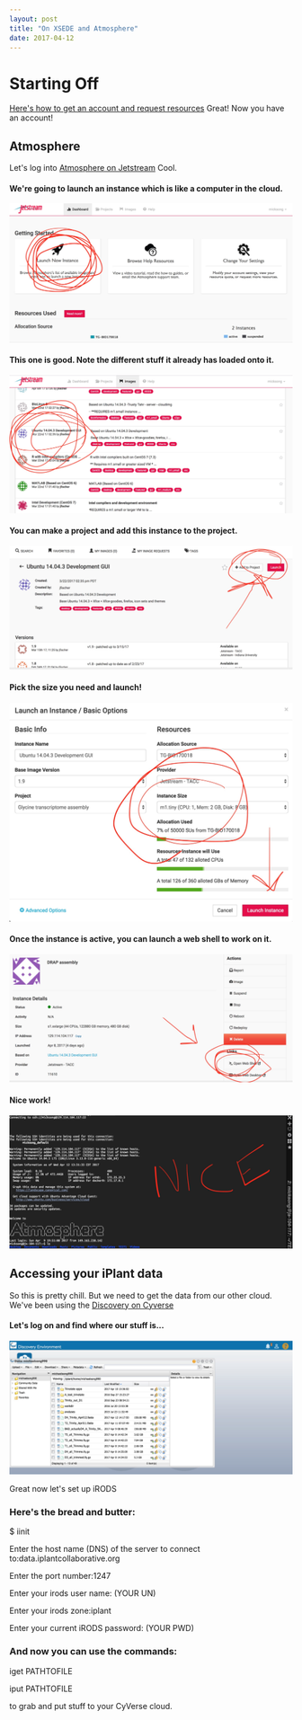 ```yaml
---
layout: post
title: "On XSEDE and Atmosphere"
date: 2017-04-12
---
```

# Starting Off

[Here's how to get an account and request resources](https://iujetstream.atlassian.net/wiki/display/JWT/Jetstream+Allocations)
Great! Now you have an account!

## Atmosphere
Let's log into [Atmosphere on Jetstream](https://auth.globus.org/p/login?redirect_uri=%2Fv2%2Foauth2%2Fauthorize%3Fscope%3Dopenid%2Bemail%2Bprofile%2Burn%253Aglobus%253Aauth%253Ascope%253Ause.jetstream-cloud.org%253Aall%26redirect_uri%3Dhttps%253A%252F%252Fuse.jetstream-cloud.org%252Foauth2.0%252FcallbackAuthorize%26response_type%3Dcode%26client_id%3D0bf57b67-5f5c-4b45-be39-6dbf136dcca8%26access_type%3Donline%26authentication_hint%3D36007761-2cf2-4e74-a068-7473afc1d054&client_id=0bf57b67-5f5c-4b45-be39-6dbf136dcca8)
Cool.

#### We're going to launch an instance which is like a computer in the cloud.
![](https://github.com/MichaelSongAGradStudent/MichaelSongAGradStudent.github.io/blob/master/images/AT1.jpg)

#### This one is good. Note the different stuff it already has loaded onto it.
![](https://github.com/MichaelSongAGradStudent/MichaelSongAGradStudent.github.io/blob/master/images/AT2.jpg)

#### You can make a project and add this instance to the project.
![](https://github.com/MichaelSongAGradStudent/MichaelSongAGradStudent.github.io/blob/master/images/AT3.jpg)

#### Pick the size you need and launch!
![](https://github.com/MichaelSongAGradStudent/MichaelSongAGradStudent.github.io/blob/master/images/AT4.jpg)

#### Once the instance is active, you can launch a web shell to work on it.
![](https://github.com/MichaelSongAGradStudent/MichaelSongAGradStudent.github.io/blob/master/images/AT5.jpg)

#### Nice work!
![](https://github.com/MichaelSongAGradStudent/MichaelSongAGradStudent.github.io/blob/master/images/AT6.jpg)

## Accessing your iPlant data
So this is pretty chill. But we need to get the data from our other cloud. We've been using the [Discovery on Cyverse](https://de.cyverse.org/de/)

#### Let's log on and find where our stuff is...
![](https://github.com/MichaelSongAGradStudent/MichaelSongAGradStudent.github.io/blob/master/images/AT7.jpg)

Great now let's set up iRODS

### Here's the bread and butter:
$ iinit

Enter the host name (DNS) of the server to connect to:data.iplantcollaborative.org

Enter the port number:1247

Enter your irods user name: (YOUR UN)

Enter your irods zone:iplant

Enter your current iRODS password: (YOUR PWD)


### And now you can use the commands:

iget PATHTOFILE

iput PATHTOFILE

to grab and put stuff to your CyVerse cloud.

